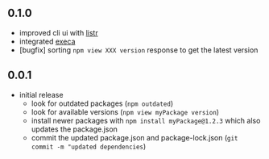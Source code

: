 ## 0.1.0

* improved cli ui with [listr](https://github.com/SamVerschueren/listr)
* integrated [execa](https://github.com/sindresorhus/execa)
* [bugfix] sorting `npm view XXX version` response to get the latest version

## 0.0.1

* initial release
  * look for outdated packages (`npm outdated`)
  * look for available versions (`npm view myPackage version`)
  * install newer packages with `npm install myPackage@1.2.3` which also updates the package.json
  * commit the updated package.json and package-lock.json (`git commit -m "updated dependencies`)
